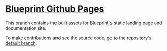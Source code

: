 # [Blueprint Github Pages](http://blueprintjs.com/)

This branch contains the built assets for Blueprint's static landing page and documentation site.

To make contributions and see the source code, go to the [repository's default branch](https://github.com/palantir/blueprint).
